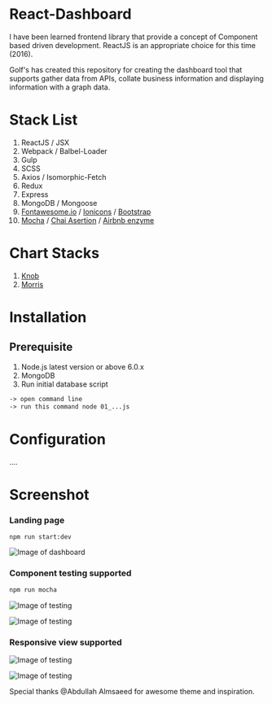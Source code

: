 # React-Dashboard
I have been learned frontend library that provide a concept of Component based driven development.
ReactJS is an appropriate choice for this time (2016).

Golf's has created this repository for creating the dashboard tool that supports gather data from APIs, collate business information and displaying information with a graph data.

# Stack List
1. ReactJS / JSX
2. Webpack / Balbel-Loader
3. Gulp
4. SCSS
5. Axios / Isomorphic-Fetch
6. Redux
7. Express
8. MongoDB / Mongoose
9. [Fontawesome.io](http://fontawesome.io/) / [Ionicons](http://ionicons.com/) / [Bootstrap](http://getbootstrap.com/)
10. [Mocha](https://github.com/mochajs/mocha) / [Chai Asertion](http://chaijs.com/api/bdd/) / [Airbnb enzyme](https://github.com/airbnb/enzyme)

# Chart Stacks
1. [Knob](http://anthonyterrien.com/demo/knob/)
2. [Morris](http://morrisjs.github.io/morris.js/)

# Installation
## Prerequisite
1. Node.js latest version or above 6.0.x
2. MongoDB
3. Run initial database script
```xml
-> open command line
-> run this command node 01_...js
```

# Configuration
....

# Screenshot

### Landing page
```
npm run start:dev
```
![Image of dashboard](https://raw.githubusercontent.com/iamgoangle/react-dashboard/master/public/git/screenshot-01.png)

### Component testing supported
```javascript
npm run mocha
```

![Image of testing](https://raw.githubusercontent.com/iamgoangle/react-dashboard/edefce1a528b0b0d3c0e163bdedd1555e76d8486/public/git/screenshot-02.png)

![Image of testing](https://raw.githubusercontent.com/iamgoangle/react-dashboard/e9c98163b49cd86477f71d71da48f51225b04692/public/git/screenshot-03.png)

### Responsive view supported
![Image of testing](https://raw.githubusercontent.com/iamgoangle/react-dashboard/6d5980579e71f6c1343f85ad09d2f1904b5ab8d0/public/git/responsive-supported.png)

![Image of testing](https://raw.githubusercontent.com/iamgoangle/react-dashboard/6d5980579e71f6c1343f85ad09d2f1904b5ab8d0/public/git/responsive-supported-2.png)


Special thanks @Abdullah Almsaeed for awesome theme and inspiration.
